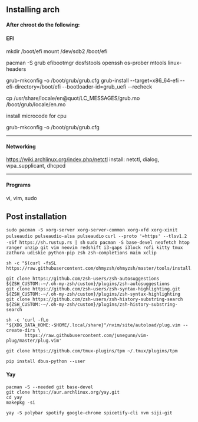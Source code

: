## Installing arch

#### After chroot do the following:

#### EFI

mkdir /boot/efi
mount /dev/sdb2 /boot/efi

pacman -S grub efibootmgr dosfstools openssh os-prober mtools linux-headers

grub-mkconfig -o /boot/grub/grub.cfg
grub-install --target=x86_64-efi --efi-directory=/boot/efi --bootloader-id=grub_uefi --recheck

cp /usr/share/locale/en\@quot/LC_MESSAGES/grub.mo /boot/grub/locale/en.mo

install microcode for cpu

grub-mkconfig -o /boot/grub/grub.cfg


----


#### Networking
https://wiki.archlinux.org/index.php/netctl
install: netctl, dialog, wpa_supplicant, dhcpcd

----
#### Programs
vi, vim, sudo 


## Post installation

`sudo pacman -S xorg-server xorg-server-common xorg-xfd xorg-xinit pulseaudio pulseaudio-alsa pulseaudio`
`curl --proto '=https' --tlsv1.2 -sSf https://sh.rustup.rs | sh`
`sudo pacman -S base-devel neofetch htop ranger unzip git vim neovim redshift i3-gaps i3lock rofi kitty tmux zathura
udiskie python-pip zsh zsh-completions maim xclip`

```
sh -c "$(curl -fsSL https://raw.githubusercontent.com/ohmyzsh/ohmyzsh/master/tools/install.sh)"
```
```
git clone https://github.com/zsh-users/zsh-autosuggestions ${ZSH_CUSTOM:-~/.oh-my-zsh/custom}/plugins/zsh-autosuggestions
git clone https://github.com/zsh-users/zsh-syntax-highlighting.git ${ZSH_CUSTOM:-~/.oh-my-zsh/custom}/plugins/zsh-syntax-highlighting
git clone https://github.com/zsh-users/zsh-history-substring-search ${ZSH_CUSTOM:-~/.oh-my-zsh/custom}/plugins/zsh-history-substring-search
```

```
sh -c 'curl -fLo "${XDG_DATA_HOME:-$HOME/.local/share}"/nvim/site/autoload/plug.vim --create-dirs \
       https://raw.githubusercontent.com/junegunn/vim-plug/master/plug.vim'
```

```
git clone https://github.com/tmux-plugins/tpm ~/.tmux/plugins/tpm
```
`pip install dbus-python --user`

#### Yay
```
pacman -S --needed git base-devel
git clone https://aur.archlinux.org/yay.git
cd yay
makepkg -si
```

`yay -S polybar spotify google-chrome spicetify-cli nvm siji-git`
